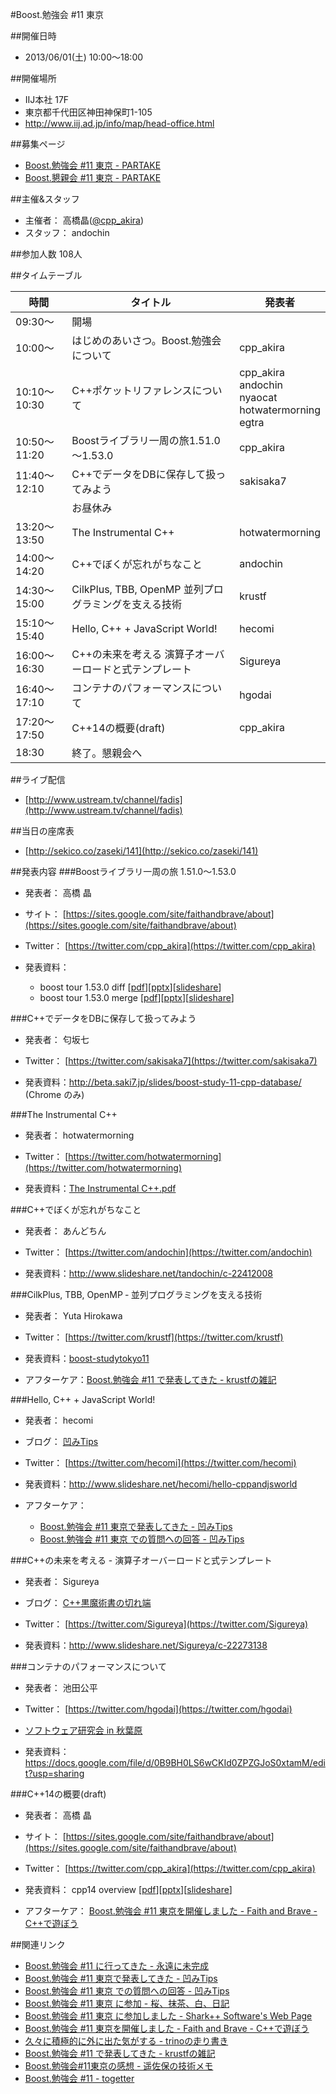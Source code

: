 #Boost.勉強会 #11 東京

##開催日時
- 2013/06/01(土) 10:00～18:00


##開催場所
- IIJ本社 17F
- 東京都千代田区神田神保町1-105
- <http://www.iij.ad.jp/info/map/head-office.html>


##募集ページ
- [Boost.勉強会 #11 東京 - PARTAKE](http://partake.in/events/e75cde86-75c8-47ce-b647-2dbd0495b053)
- [Boost.懇親会 #11 東京 - PARTAKE](http://partake.in/events/a938a675-696f-4d86-a351-e1a7e22d34fd)


##主催&スタッフ
- 主催者： 高橋晶([@cpp_akira](https://twitter.com/cpp_akira))
- スタッフ： andochin


##参加人数
108人


##タイムテーブル

| 時間 | タイトル | 発表者 |
|--------------|----------------------------------------|----------------------------------------------|
| 09:30～      | 開場                                   | |
| 10:00～      | はじめのあいさつ。Boost.勉強会について | cpp_akira |
| 10:10～10:30 | C++ポケットリファレンスについて        | cpp_akira<br/> andochin<br/> nyaocat<br/> hotwatermorning<br/> egtra |
| 10:50～11:20 | Boostライブラリ一周の旅1.51.0～1.53.0  | cpp_akira |
| 11:40～12:10 | C++でデータをDBに保存して扱ってみよう  | sakisaka7 |
|              | お昼休み                               | |
| 13:20～13:50 | The Instrumental C++                   | hotwatermorning |
| 14:00～14:20 | C++でぼくが忘れがちなこと              | andochin |
| 14:30～15:00 | CilkPlus, TBB, OpenMP 並列プログラミングを支える技術 | krustf |
| 15:10～15:40 | Hello, C++ + JavaScript World!         | hecomi |
| 16:00～16:30 | C++の未来を考える 演算子オーバーロードと式テンプレート | Sigureya |
| 16:40～17:10 | コンテナのパフォーマンスについて       | hgodai |
| 17:20～17:50 | C++14の概要(draft)                     | cpp_akira |
| 18:30        | 終了。懇親会へ                         |  |


##ライブ配信
- [http://www.ustream.tv/channel/fadis](http://www.ustream.tv/channel/fadis)


##当日の座席表
- [http://sekico.co/zaseki/141](http://sekico.co/zaseki/141)


##発表内容
###Boostライブラリ一周の旅 1.51.0～1.53.0
- 発表者： 高橋 晶
- サイト： [https://sites.google.com/site/faithandbrave/about](https://sites.google.com/site/faithandbrave/about)
- Twitter： [https://twitter.com/cpp_akira](https://twitter.com/cpp_akira)

- 発表資料：
	- boost tour 1.53.0 diff [[pdf](https://dl.dropboxusercontent.com/u/1682460/presentation/boost_11/boost_tour_1_53_0.pdf)][[pptx](https://dl.dropboxusercontent.com/u/1682460/presentation/boost_11/boost_tour_1_53_0.pptx)][[slideshare](http://www.slideshare.net/faithandbrave/boost-tour-1530)]
	- boost tour 1.53.0 merge [[pdf](https://dl.dropboxusercontent.com/u/1682460/presentation/boost_11/boost_tour_1_53_0_merge.pdf)][[pptx](https://dl.dropboxusercontent.com/u/1682460/presentation/boost_11/boost_tour_1_53_0_merge.pptx)][[slideshare](http://www.slideshare.net/faithandbrave/boost-tour-1530-merge)]


###C++でデータをDBに保存して扱ってみよう
- 発表者： 匂坂七
- Twitter： [https://twitter.com/sakisaka7](https://twitter.com/sakisaka7)

- 発表資料：<http://beta.saki7.jp/slides/boost-study-11-cpp-database/> (Chrome のみ)


###The Instrumental C++
- 発表者： hotwatermorning
- Twitter： [https://twitter.com/hotwatermorning](https://twitter.com/hotwatermorning)

- 発表資料：[The Instrumental C++.pdf](https://www.dropbox.com/s/8t7nfmxh7yprjzv/The%20Instrumental%20C%2B%2B.pdf)


###C++でぼくが忘れがちなこと
- 発表者： あんどちん
- Twitter： [https://twitter.com/andochin](https://twitter.com/andochin)

- 発表資料：<http://www.slideshare.net/tandochin/c-22412008>


###CilkPlus, TBB, OpenMP ‑ 並列プログラミングを支える技術
- 発表者： Yuta Hirokawa
- Twitter： [https://twitter.com/krustf](https://twitter.com/krustf)

- 発表資料：[boost-studytokyo11](http://www.slideshare.net/krustf/boost-studytokyo11)
- アフターケア：[Boost.勉強会 #11 で発表してきた - krustfの雑記](http://d.hatena.ne.jp/krustf/20130608)


###Hello, C++ + JavaScript World!
- 発表者： hecomi
- ブログ： [凹みTips](http://d.hatena.ne.jp/hecomi/)
- Twitter： [https://twitter.com/hecomi](https://twitter.com/hecomi)

- 発表資料：<http://www.slideshare.net/hecomi/hello-cppandjsworld>
- アフターケア：
	- [Boost.勉強会 #11 東京で発表してきた - 凹みTips](http://d.hatena.ne.jp/hecomi/20130601/1370104291)
	- [Boost.勉強会 #11 東京 での質問への回答 - 凹みTips](http://d.hatena.ne.jp/hecomi/20130604/1370356501)


###C++の未来を考える - 演算子オーバーロードと式テンプレート
- 発表者： Sigureya
- ブログ： [C++黒魔術書の切れ端](http://d.hatena.ne.jp/Sigureya/)
- Twitter： [https://twitter.com/Sigureya](https://twitter.com/Sigureya)

- 発表資料：<http://www.slideshare.net/Sigureya/c-22273138>


###コンテナのパフォーマンスについて
- 発表者： 池田公平
- Twitter： [https://twitter.com/hgodai](https://twitter.com/hgodai)
- [ソフトウェア研究会 in 秋葉原](http://ssa.techarts.co.jp/)

- 発表資料：<https://docs.google.com/file/d/0B9BH0LS6wCKId0ZPZGJoS0xtamM/edit?usp=sharing>


###C++14の概要(draft)
- 発表者： 高橋 晶
- サイト： [https://sites.google.com/site/faithandbrave/about](https://sites.google.com/site/faithandbrave/about)
- Twitter： [https://twitter.com/cpp_akira](https://twitter.com/cpp_akira)

- 発表資料： cpp14 overview [[pdf](https://dl.dropboxusercontent.com/u/1682460/presentation/boost_11/cpp14_overview.pdf)][[pptx](https://dl.dropboxusercontent.com/u/1682460/presentation/boost_11/cpp14_overview.pptx)][[slideshare](http://www.slideshare.net/faithandbrave/c14-overview)]
- アフターケア： [Boost.勉強会 #11 東京を開催しました - Faith and Brave - C++で遊ぼう](http://d.hatena.ne.jp/faith_and_brave/20130603/1370243582)


##関連リンク
- [Boost.勉強会 #11 に行ってきた - 永遠に未完成](http://d.hatena.ne.jp/thinca/20130602/1370109551)
- [Boost.勉強会 #11 東京で発表してきた - 凹みTips](http://d.hatena.ne.jp/hecomi/20130601/1370104291)
- [Boost.勉強会 #11 東京 での質問への回答 - 凹みTips](http://d.hatena.ne.jp/hecomi/20130604/1370356501)
- [Boost.勉強会 #11 東京 に参加 - 桜、抹茶、白、日記](http://d.hatena.ne.jp/youandi/20130601/p1)
- [Boost.勉強会 #11 東京 に参加しました - Shark++ Software's Web Page](http://www.sharkpp.net/blog/2013/06/01/boost-11-in-tokyo.html)
- [Boost.勉強会 #11 東京を開催しました - Faith and Brave - C++で遊ぼう](http://d.hatena.ne.jp/faith_and_brave/20130603/1370243582)
- [久々に積極的に外に出た気がする - trinoの走り書き](http://d.hatena.ne.jp/n-trino/20130603)
- [Boost.勉強会 #11 で発表してきた - krustfの雑記](http://d.hatena.ne.jp/krustf/20130608)
- [Boost.勉強会#11東京の感想 - 遥佐保の技術メモ](http://blog.livedoor.jp/haruka_sao/archives/52035412.html)
- [Boost.勉強会 #11 - togetter](http://togetter.com/li/511889)

